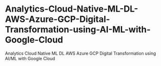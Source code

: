 # Analytics-Cloud-Native-ML-DL-AWS-Azure-GCP-Digital-Transformation-using-AI-ML-with-Google-Cloud
Analytics Cloud Native ML DL AWS Azure GCP Digital Transformation using AI/ML with Google Cloud
